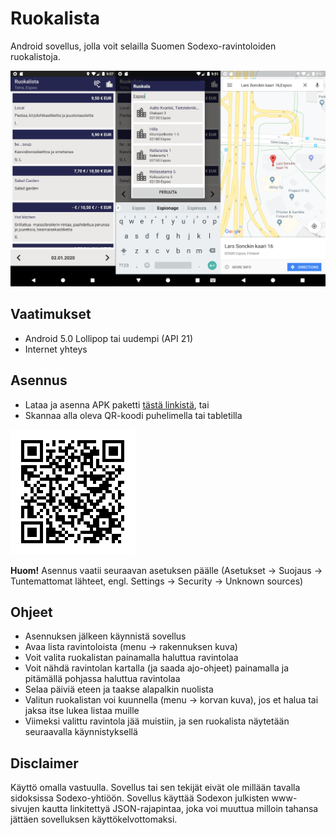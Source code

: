 Ruokalista
==========

Android sovellus, jolla voit selailla Suomen Sodexo-ravintoloiden ruokalistoja.

![ScreenShot](/screenshots/ss.png)

Vaatimukset
-----------

* Android 5.0 Lollipop tai uudempi (API 21)
* Internet yhteys

Asennus
-------

* Lataa ja asenna APK paketti [tästä linkistä](https://github.com/tutikka/ruokalista/raw/master/apk/ruokalista-0.3.1.apk), tai
* Skannaa alla oleva QR-koodi puhelimella tai tabletilla

![ScreenShot](/screenshots/qr.png)

**Huom!** Asennus vaatii seuraavan asetuksen päälle (Asetukset -> Suojaus -> Tuntemattomat lähteet, engl. Settings -> Security -> Unknown sources)

Ohjeet
------

* Asennuksen jälkeen käynnistä sovellus
* Avaa lista ravintoloista (menu -> rakennuksen kuva)
* Voit valita ruokalistan painamalla haluttua ravintolaa
* Voit nähdä ravintolan kartalla (ja saada ajo-ohjeet) painamalla ja pitämällä pohjassa haluttua ravintolaa
* Selaa päiviä eteen ja taakse alapalkin nuolista
* Valitun ruokalistan voi kuunnella (menu -> korvan kuva), jos et halua tai jaksa itse lukea listaa muille
* Viimeksi valittu ravintola jää muistiin, ja sen ruokalista näytetään seuraavalla käynnistyksellä

Disclaimer
----------

Käyttö omalla vastuulla. Sovellus tai sen tekijät eivät ole millään tavalla sidoksissa Sodexo-yhtiöön. Sovellus käyttää Sodexon julkisten www-sivujen kautta linkitettyä JSON-rajapintaa, joka voi muuttua milloin tahansa jättäen sovelluksen käyttökelvottomaksi.
